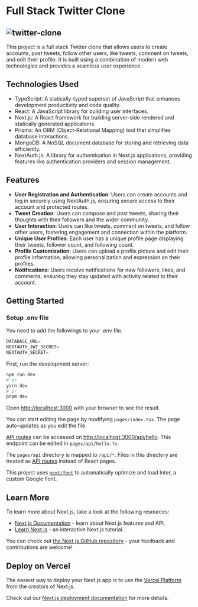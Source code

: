 # Full Stack Twitter Clone
![twitter-clone](https://github.com/mmd-moradi/twitter-clone/assets/110211422/565f387f-6dbe-4469-87a6-68c0b598780f)
------------
This project is a full stack Twitter clone that allows users to create accounts, post tweets, follow other users, like tweets, comment on tweets, and edit their profile. It is built using a combination of modern web technologies and provides a seamless user experience.

## Technologies Used

- TypeScript: A statically-typed superset of JavaScript that enhances development productivity and code quality.
- React: A JavaScript library for building user interfaces.
- Next.js: A React framework for building server-side rendered and statically generated applications.
- Prisma: An ORM (Object-Relational Mapping) tool that simplifies database interactions.
- MongoDB: A NoSQL document database for storing and retrieving data efficiently.
- NextAuth.js: A library for authentication in Next.js applications, providing features like authentication providers and session management.

## Features

- **User Registration and Authentication**: Users can create accounts and log in securely using NextAuth.js, ensuring secure access to their account and protected routes.
- **Tweet Creation**: Users can compose and post tweets, sharing their thoughts with their followers and the wider community.
- **User Interaction**: Users can like tweets, comment on tweets, and follow other users, fostering engagement and connection within the platform.
- **Unique User Profiles**: Each user has a unique profile page displaying their tweets, follower count, and following count.
- **Profile Customization**: Users can upload a profile picture and edit their profile information, allowing personalization and expression on their profiles.
- **Notifications**: Users receive notifications for new followers, likes, and comments, ensuring they stay updated with activity related to their account.


## Getting Started

### Setup .env file
You need to add the followings to your .env file.

```js
DATABASE_URL=
NEXTAUTH_JWT_SECRET=
NEXTAUTH_SECRET=
```
First, run the development server:

```bash
npm run dev
# or
yarn dev
# or
pnpm dev
```

Open [http://localhost:3000](http://localhost:3000) with your browser to see the result.

You can start editing the page by modifying `pages/index.tsx`. The page auto-updates as you edit the file.

[API routes](https://nextjs.org/docs/api-routes/introduction) can be accessed on [http://localhost:3000/api/hello](http://localhost:3000/api/hello). This endpoint can be edited in `pages/api/hello.ts`.

The `pages/api` directory is mapped to `/api/*`. Files in this directory are treated as [API routes](https://nextjs.org/docs/api-routes/introduction) instead of React pages.

This project uses [`next/font`](https://nextjs.org/docs/basic-features/font-optimization) to automatically optimize and load Inter, a custom Google Font.

## Learn More

To learn more about Next.js, take a look at the following resources:

- [Next.js Documentation](https://nextjs.org/docs) - learn about Next.js features and API.
- [Learn Next.js](https://nextjs.org/learn) - an interactive Next.js tutorial.

You can check out [the Next.js GitHub repository](https://github.com/vercel/next.js/) - your feedback and contributions are welcome!

## Deploy on Vercel

The easiest way to deploy your Next.js app is to use the [Vercel Platform](https://vercel.com/new?utm_medium=default-template&filter=next.js&utm_source=create-next-app&utm_campaign=create-next-app-readme) from the creators of Next.js.

Check out our [Next.js deployment documentation](https://nextjs.org/docs/deployment) for more details.
